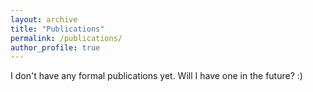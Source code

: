 ```yaml
---
layout: archive
title: "Publications"
permalink: /publications/
author_profile: true
---
```


I don't have any formal publications yet. Will I have one in the future? :)